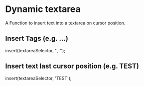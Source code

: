 # Dynamic textarea
A Function to insert text into a textarea on cursor position.

## Insert Tags (e.g. <a>...</a>)
insert(textareaSelector, '<a>', '</a>');

## Insert text last cursor position (e.g. TEST)
insert(textareaSelector, 'TEST');
